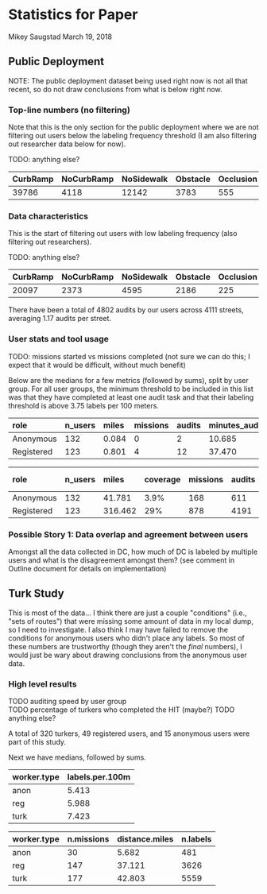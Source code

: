 Statistics for Paper
================
Mikey Saugstad
March 19, 2018

Public Deployment
-----------------

NOTE: The public deployment dataset being used right now is not all that recent, so do not draw conclusions from what is below right now.

### Top-line numbers (no filtering)

Note that this is the only section for the public deployment where we are not filtering out users below the labeling frequency threshold (I am also filtering out researcher data below for now).

TODO: anything else?

| CurbRamp | NoCurbRamp | NoSidewalk | Obstacle | Occlusion | Other | SurfaceProblem | Total |
|:---------|:-----------|:-----------|:---------|:----------|:------|:---------------|:------|
| 39786    | 4118       | 12142      | 3783     | 555       | 178   | 3582           | 64144 |

### Data characteristics

This is the start of filtering out users with low labeling frequency (also filtering out researchers).

TODO: anything else?

| CurbRamp | NoCurbRamp | NoSidewalk | Obstacle | Occlusion | Other | SurfaceProblem | Total |
|:---------|:-----------|:-----------|:---------|:----------|:------|:---------------|:------|
| 20097    | 2373       | 4595       | 2186     | 225       | 105   | 1328           | 30909 |

There have been a total of 4802 audits by our users across 4111 streets, averaging 1.17 audits per street.

### User stats and tool usage

TODO: missions started vs missions completed (not sure we can do this; I expect that it would be difficult, without much benefit)

Below are the medians for a few metrics (followed by sums), split by user group. For all user groups, the minimum threshold to be included in this list was that they have completed at least one audit task and that their labeling threshold is above 3.75 labels per 100 meters.

| role       | n\_users | miles | missions | audits | minutes\_audited | minutes\_per\_1k\_ft | labels | labels\_per\_100m | sessions | mins\_per\_sess |
|:-----------|:---------|:------|:---------|:-------|:-----------------|:---------------------|:-------|:------------------|:---------|:----------------|
| Anonymous  | 132      | 0.084 | 0        | 2      | 10.685           | 16.507               | 10     | 6.348             | 2        | 6.969           |
| Registered | 123      | 0.801 | 4        | 12     | 37.470           | 6.719                | 78     | 5.792             | 1        | 23.013          |

| role       | n\_users | miles   | coverage | missions | audits | hours\_audited | labels | &gt;1 sess |
|:-----------|:---------|:--------|:---------|:---------|:-------|:---------------|:-------|:-----------|
| Anonymous  | 132      | 41.781  | 3.9%     | 168      | 611    | 35.250         | 3751   | 63%        |
| Registered | 123      | 316.462 | 29%      | 878      | 4191   | 116.209        | 27158  | 39%        |

### Possible Story 1: Data overlap and agreement between users

Amongst all the data collected in DC, how much of DC is labeled by multiple users and what is the disagreement amongst them? (see comment in Outline document for details on implementation)

Turk Study
----------

This is most of the data... I think there are just a couple "conditions" (i.e., "sets of routes") that were missing some amount of data in my local dump, so I need to investigate. I also think I may have failed to remove the conditions for anonymous users who didn't place any labels. So most of these numbers are trustworthy (though they aren't the *final* numbers), I would just be wary about drawing conclusions from the anonymous user data.

### High level results

TODO auditing speed by user group <br> TODO percentage of turkers who completed the HIT (maybe?) TODO anything else?

A total of 320 turkers, 49 registered users, and 15 anonymous users were part of this study.

Next we have medians, followed by sums.

| worker.type | labels.per.100m |
|:------------|:----------------|
| anon        | 5.413           |
| reg         | 5.988           |
| turk        | 7.423           |

| worker.type | n.missions | distance.miles | n.labels |
|:------------|:-----------|:---------------|:---------|
| anon        | 30         | 5.682          | 481      |
| reg         | 147        | 37.121         | 3626     |
| turk        | 177        | 42.803         | 5559     |
